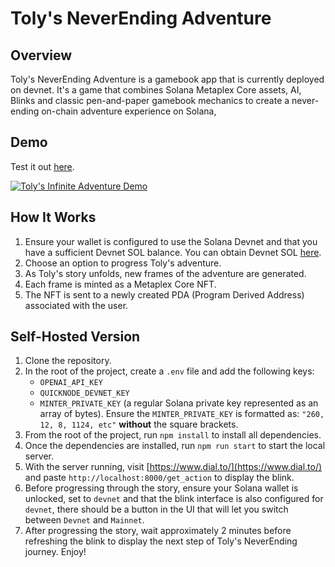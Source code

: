 # Toly's NeverEnding Adventure

## Overview

Toly's NeverEnding Adventure is a gamebook app that is currently deployed on devnet. It's a game that combines Solana Metaplex Core assets, AI, Blinks and classic pen-and-paper gamebook mechanics to create a never-ending on-chain adventure experience on Solana,

## Demo

Test it out [here](https://dial.to/?action=solana-action%3Ahttps%3A%2F%2Fgamebook-solana.onrender.com%2Fget_action&cluster=devnet).

[![Toly's Infinite Adventure Demo](https://img.youtube.com/vi/wgEKM16DF10/0.jpg)](https://www.youtube.com/watch?v=wgEKM16DF10)

## How It Works

1. Ensure your wallet is configured to use the Solana Devnet and that you have a sufficient Devnet SOL balance. You can obtain Devnet SOL [here](https://faucet.solana.com/).
2. Choose an option to progress Toly's adventure.
3. As Toly's story unfolds, new frames of the adventure are generated.
4. Each frame is minted as a Metaplex Core NFT.
5. The NFT is sent to a newly created PDA (Program Derived Address) associated with the user.

## Self-Hosted Version  

1. Clone the repository.  
2. In the root of the project, create a `.env` file and add the following keys:  
   - `OPENAI_API_KEY`  
   - `QUICKNODE_DEVNET_KEY`  
   - `MINTER_PRIVATE_KEY` (a regular Solana private key represented as an array of bytes). Ensure the `MINTER_PRIVATE_KEY` is formatted as: `"260, 12, 8, 1124, etc"` **without** the square brackets.  
3. From the root of the project, run `npm install` to install all dependencies.  
4. Once the dependencies are installed, run `npm run start` to start the local server.  
5. With the server running, visit [https://www.dial.to/](https://www.dial.to/) and paste `http://localhost:8000/get_action` to display the blink.  
6. Before progressing through the story, ensure your Solana wallet is unlocked, set to `devnet` and that the blink interface is also configured for `devnet`, there should be a button in the UI that will let you switch between `Devnet` and `Mainnet`.  
7. After progressing the story, wait approximately 2 minutes before refreshing the blink to display the next step of Toly's NeverEnding journey. Enjoy!
